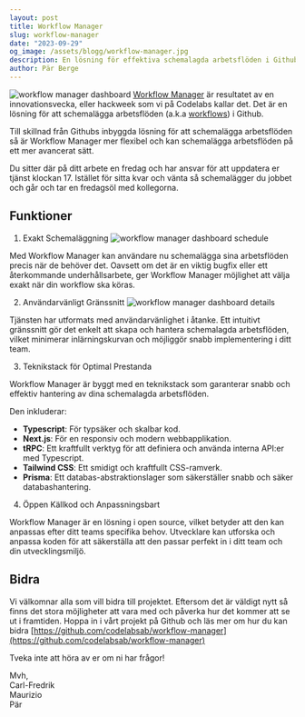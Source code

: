 ```yaml
---
layout: post
title: Workflow Manager
slug: workflow-manager
date: "2023-09-29"
og_image: /assets/blogg/workflow-manager.jpg
description: En lösning för effektiva schemalagda arbetsflöden i Github
author: Pär Berge
---
```


![workflow manager dashboard](/assets/blogg/workflow-manager-ss1.png)
[Workflow Manager](https://github.com/codelabsab/workflow-manager) är resultatet av en innovationsvecka, eller hackweek som vi på Codelabs kallar det.
Det är en lösning för att schemalägga arbetsflöden (a.k.a [workflows](https://docs.github.com/en/actions/using-workflows)) i Github.

Till skillnad från Githubs inbyggda lösning för att schemalägga arbetsflöden så är Workflow Manager mer flexibel och kan schemalägga arbetsflöden på ett mer avancerat sätt.

Du sitter där på ditt arbete en fredag och har ansvar för att uppdatera er tjänst klockan 17.
Istället för sitta kvar och vänta så schemalägger du jobbet och går och tar en fredagsöl med kollegorna.

## Funktioner

1. Exakt Schemaläggning
![workflow manager dashboard schedule](/assets/blogg/workflow-manager-ss3.png)

Med Workflow Manager kan användare nu schemalägga sina arbetsflöden precis när de behöver det. Oavsett om det är en viktig bugfix eller ett återkommande underhållsarbete, ger Workflow Manager möjlighet att välja exakt när din workflow ska köras.

2. Användarvänligt Gränssnitt
![workflow manager dashboard details](/assets/blogg/workflow-manager-ss2.png)

Tjänsten har utformats med användarvänlighet i åtanke. Ett intuitivt gränssnitt gör det enkelt att skapa och hantera schemalagda arbetsflöden, vilket minimerar inlärningskurvan och möjliggör snabb implementering i ditt team.

3. Teknikstack för Optimal Prestanda

Workflow Manager är byggt med en teknikstack som garanterar snabb och effektiv hantering av dina schemalagda arbetsflöden.

Den inkluderar:

* **Typescript**: För typsäker och skalbar kod.
* **Next.js**: För en responsiv och modern webbapplikation.
* **tRPC**: Ett kraftfullt verktyg för att definiera och använda interna API:er med Typescript.
* **Tailwind CSS**: Ett smidigt och kraftfullt CSS-ramverk.
* **Prisma**: Ett databas-abstraktionslager som säkerställer snabb och säker databashantering.

4. Öppen Källkod och Anpassningsbart

Workflow Manager är en lösning i open source, vilket betyder att den kan anpassas efter ditt teams specifika behov. Utvecklare kan utforska och anpassa koden för att säkerställa att den passar perfekt in i ditt team och din utvecklingsmiljö.

## Bidra

Vi välkomnar alla som vill bidra till projektet. Eftersom det är väldigt nytt så finns det stora möjligheter att vara med och påverka hur det kommer att se ut i framtiden.
Hoppa in i vårt projekt på Github och läs mer om hur du kan bidra [https://github.com/codelabsab/workflow-manager](https://github.com/codelabsab/workflow-manager)

Tveka inte att höra av er om ni har frågor!

Mvh,  
Carl-Fredrik  
Maurizio  
Pär  
